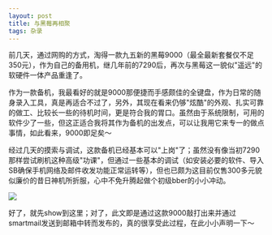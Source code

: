 ```yaml
---
layout: post
title: 与黑莓再相聚
tags: 杂录
---
```


前几天，通过网购的方式，淘得一款九五新的黑莓9000（最全最新套餐仅不足350元），作为自己的备用机，继几年前的7290后，再次与黑莓这一貌似"遥远"的软硬件一体产品重逢了。 

作为一款备机，我最看好的就是9000那便捷而手感颇佳的全键盘，作为日常的随身录入工具，真是再适合不过了，另外，其现在看来仍够"炫酷"的外观、扎实可靠的做工、比较长一些的待机时间，更是符合我的胃口。虽然由于系统限制，可用的软件少了一些，但这正适合我将其作为备机的出发点，可以让我用它来专一的做点事情，如此看来，9000即足矣～ 

经过几天的摸索与调试，这款备机已经基本可以"上岗"了；虽然没有像当初7290那样尝试刷机这种高级"功课"，但通过一些基本的调试（如安装必要的软件、导入SB确保手机网络及邮件收发功能正常运转等），但也已颇为这目前仅售300多元貌似廉价的昔日神机所折服，心中不免升腾起做个初级bber的小小冲动。 

![](http://image.cpxxpc.com/blackberry.jpg-700)

好了，就先show到这里；对了，此文即是通过这款9000敲打出来并通过smartmail发送到邮箱中转而发布的，真的很享受此过程，在此小小声明一下～

